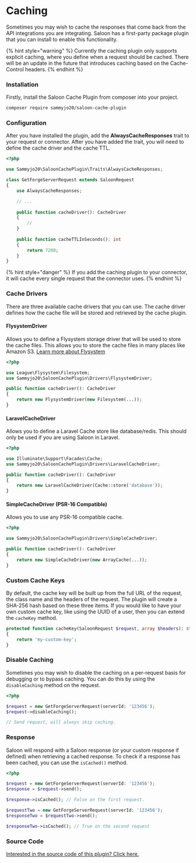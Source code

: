 # Caching

Sometimes you may wish to cache the responses that come back from the API integrations you are integrating. Saloon has a first-party package plugin that you can install to enable this functionality.

{% hint style="warning" %}
Currently the caching plugin only supports explicit caching, where you define when a request should be cached. There will be an update in the future that introduces caching based on the Cache-Control headers.
{% endhint %}

### Installation

Firstly, install the Saloon Cache Plugin from composer into your project.

```bash
composer require sammyjo20/saloon-cache-plugin
```

### Configuration

After you have installed the plugin, add the **AlwaysCacheResponses** trait to your request or connector. After you have added the trait, you will need to define the cache driver and the cache TTL.

```php
<?php

use Sammyjo20\SaloonCachePlugin\Traits\AlwaysCacheResponses;

class GetForgeServerRequest extends SaloonRequest
{
    use AlwaysCacheResponses;

    // ...
    
    public function cacheDriver(): CacheDriver
    {
        //
    }
    
    public function cacheTTLInSeconds(): int
    {
        return 7200;
    }
}
```

{% hint style="danger" %}
If you add the caching plugin to your connector, it will cache every single request that the connector uses.
{% endhint %}

### Cache Drivers

There are three available cache drivers that you can use. The cache driver defines how the cache file will be stored and retrieved by the cache plugin.

#### FlysystemDriver

Allows you to define a Flysystem storage driver that will be used to store the cache files. This allows you to store the cache files in many places like Amazon S3. [Learn more about Flysystem](https://flysystem.thephpleague.com/docs/)

```php
<?php

use League\Flysystem\Filesystem;
use Sammyjo20\SaloonCachePlugin\Drivers\FlysystemDriver;

public function cacheDriver(): CacheDriver
{
    return new FlysystemDriver(new Filesystem(...));
}
```

#### LaravelCacheDriver

Allows you to define a Laravel Cache store like database/redis. This should only be used if you are using Saloon in Laravel.

```php
<?php

use Illuminate\Support\Facades\Cache;
use Sammyjo20\SaloonCachePlugin\Drivers\LaravelCacheDriver;

public function cacheDriver(): CacheDriver
{
    return new LaravelCacheDriver(Cache::store('database'));
}
```

#### SimpleCacheDriver (PSR-16 Compatible)

Allows you to use any PSR-16 compatible cache.

```php
<?php

use Sammyjo20\SaloonCachePlugin\Drivers\SimpleCacheDriver;

public function cacheDriver(): CacheDriver
{
    return new SimpleCacheDriver(new ArrayCache(...));
}
```

### Custom Cache Keys

By default, the cache key will be built up from the full URL of the request, the class name and the headers of the request. The plugin will create a SHA-256 hash based on these three items. If you would like to have your own custom cache key, like using the UUID of a user, then you can extend the `cacheKey` method.

```php
protected function cacheKey(SaloonRequest $request, array $headers): string
{
    return 'my-custom-key';
}
```

### Disable Caching

Sometimes you may wish to disable the caching on a per-request basis for debugging or to bypass caching. You can do this by using the `disableCaching` method on the request.

```php
<?php

$request = new GetForgeServerRequest(serverId: '123456');
$request->disableCaching();

// Send request, will always skip caching.
```

### Response

Saloon will respond with a Saloon response (or your custom response if defined) when retrieving a cached response. To check if a response has been cached, you can use the `isCached()` method.

```php
<?php

$request = new GetForgeServerRequest(serverId: '123456');
$response = $request->send();

$response->isCached(); // False on the first request.

$requestTwo = new GetForgeServerRequest(serverId: '123456');
$responseTwo = $requestTwo->send();

$responseTwo->isCached(); // True on the second request
```

### Source Code

[Interested in the source code of this plugin? Click here.](https://github.com/Sammyjo20/saloon-cache-plugin)
